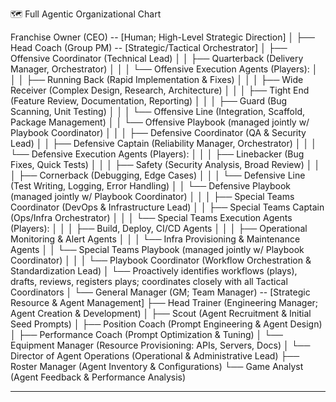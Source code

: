 🗺️ Full Agentic Organizational Chart

Franchise Owner (CEO) -- [Human; High-Level Strategic Direction]
│
├── Head Coach (Group PM) -- [Strategic/Tactical Orchestrator]
│   ├── Offensive Coordinator (Technical Lead)
│   │   ├── Quarterback (Delivery Manager, Orchestrator)
│   │   │   └── Offensive Execution Agents (Players):
│   │   │       ├── Running Back (Rapid Implementation & Fixes)
│   │   │       ├── Wide Receiver (Complex Design, Research, Architecture)
│   │   │       ├── Tight End (Feature Review, Documentation, Reporting)
│   │   │       ├── Guard (Bug Scanning, Unit Testing)
│   │   │       └── Offensive Line (Integration, Scaffold, Package Management)
│   │   └── Offensive Playbook (managed jointly w/ Playbook Coordinator)
│   │
│   ├── Defensive Coordinator (QA & Security Lead)
│   │   ├── Defensive Captain (Reliability Manager, Orchestrator)
│   │   │   └── Defensive Execution Agents (Players):
│   │   │       ├── Linebacker (Bug Fixes, Quick Tests)
│   │   │       ├── Safety (Security Analysis, Broad Review)
│   │   │       ├── Cornerback (Debugging, Edge Cases)
│   │   │       └── Defensive Line (Test Writing, Logging, Error Handling)
│   │   └── Defensive Playbook (managed jointly w/ Playbook Coordinator)
│   │
│   ├── Special Teams Coordinator (DevOps & Infrastructure Lead)
│   │   ├── Special Teams Captain (Ops/Infra Orchestrator)
│   │   │   └── Special Teams Execution Agents (Players):
│   │   │       ├── Build, Deploy, CI/CD Agents
│   │   │       ├── Operational Monitoring & Alert Agents
│   │   │       └── Infra Provisioning & Maintenance Agents
│   │   └── Special Teams Playbook (managed jointly w/ Playbook Coordinator)
│   │
│   └── Playbook Coordinator (Workflow Orchestration & Standardization Lead)
│       └── Proactively identifies workflows (plays), drafts, reviews, registers plays; coordinates closely with all Tactical Coordinators
│
└── General Manager (GM; Team Manager) -- [Strategic Resource & Agent Management]
    ├── Head Trainer (Engineering Manager; Agent Creation & Development)
    │   ├── Scout (Agent Recruitment & Initial Seed Prompts)
    │   ├── Position Coach (Prompt Engineering & Agent Design)
    │   ├── Performance Coach (Prompt Optimization & Tuning)
    │   └── Equipment Manager (Resource Provisioning: APIs, Servers, Docs)
    │
    └── Director of Agent Operations (Operational & Administrative Lead)
        ├── Roster Manager (Agent Inventory & Configurations)
        └── Game Analyst (Agent Feedback & Performance Analysis)


---

# 